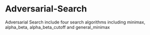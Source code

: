 # Adversarial-Search
Adversarial Search include four search algorithms including minimax, alpha_beta, alpha_beta_cutoff and general_minimax 
